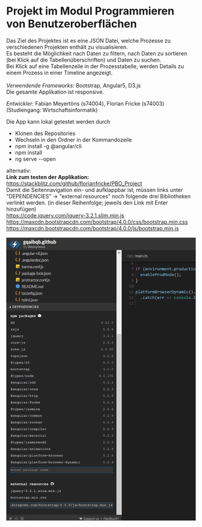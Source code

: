# Projekt im Modul Programmieren von Benutzeroberflächen
Das Ziel des Projektes ist es eine JSON Datei, welche Prozesse zu verschiedenen Projekten enthält zu visualisieren.<br/>
Es besteht die Möglichkeit nach Daten zu filtern, nach Daten zu sortieren (bei Klick auf die Tabellenüberschriften) und Daten zu suchen.<br/>
Bei Klick auf eine Tabellenzeile in der Prozesstabelle, werden Details zu einem Prozess in einer Timeline angezeigt.<br/><br/>
*Verwendende Frameworks:* Bootstrap, Angular5, D3.js<br/>
Die gesamte Applikation ist responsive.

*Entwickler:* Fabian Meyertöns (s74004), Florian Fricke (s74003) (Studiengang: Wirtschaftsinformatik)

Die App kann lokal getestet werden durch
- Klonen des Repositories
- Wechseln in den Ordner in der Kommandozeile
- npm install -g @angular/cli
- npm install
- ng serve --open

alternativ:<br />
**Link zum testen der Applikation:** https://stackblitz.com/github/florianfricke/PBO_Project<br />
Damit die Seitennavigation ein- und aufklappbar ist, müssen links unter "DEPENDENCIES" -> "external resources" noch folgende drei Bibliotheken verlinkt werden. (in dieser Reihenfolge; jeweils den Link mit Enter hinzufügen)<br />
https://code.jquery.com/jquery-3.2.1.slim.min.js<br />
https://maxcdn.bootstrapcdn.com/bootstrap/4.0.0/css/bootstrap.min.css<br />
https://maxcdn.bootstrapcdn.com/bootstrap/4.0.0/js/bootstrap.min.js<br />

![Stackblitz Dependencies](./web/stackblitz-dependencies.png)
